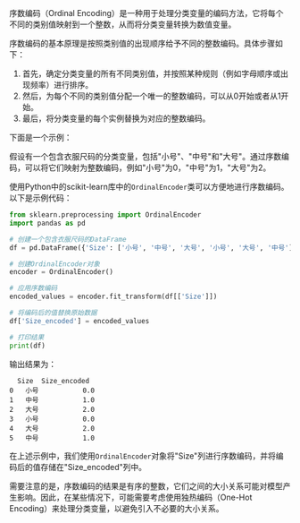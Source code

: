序数编码（Ordinal Encoding）是一种用于处理分类变量的编码方法，它将每个不同的类别值映射到一个整数，从而将分类变量转换为数值变量。

序数编码的基本原理是按照类别值的出现顺序给予不同的整数编码。具体步骤如下：

1. 首先，确定分类变量的所有不同类别值，并按照某种规则（例如字母顺序或出现频率）进行排序。
2. 然后，为每个不同的类别值分配一个唯一的整数编码，可以从0开始或者从1开始。
3. 最后，将分类变量的每个实例替换为对应的整数编码。

下面是一个示例：

假设有一个包含衣服尺码的分类变量，包括"小号"、"中号"和"大号"。通过序数编码，可以将它们映射为整数编码，例如"小号"为0，"中号"为1，"大号"为2。

使用Python中的scikit-learn库中的`OrdinalEncoder`类可以方便地进行序数编码。以下是示例代码：

```python
from sklearn.preprocessing import OrdinalEncoder
import pandas as pd

# 创建一个包含衣服尺码的DataFrame
df = pd.DataFrame({'Size': ['小号', '中号', '大号', '小号', '大号', '中号']})

# 创建OrdinalEncoder对象
encoder = OrdinalEncoder()

# 应用序数编码
encoded_values = encoder.fit_transform(df[['Size']])

# 将编码后的值替换原始数据
df['Size_encoded'] = encoded_values

# 打印结果
print(df)
```

输出结果为：
```
  Size  Size_encoded
0   小号           0.0
1   中号           1.0
2   大号           2.0
3   小号           0.0
4   大号           2.0
5   中号           1.0
```

在上述示例中，我们使用`OrdinalEncoder`对象将"Size"列进行序数编码，并将编码后的值存储在"Size_encoded"列中。

需要注意的是，序数编码的结果是有序的整数，它们之间的大小关系可能对模型产生影响。因此，在某些情况下，可能需要考虑使用独热编码（One-Hot Encoding）来处理分类变量，以避免引入不必要的大小关系。